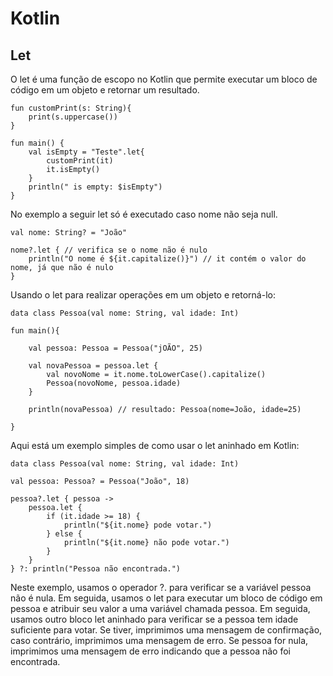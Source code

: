 # Kotlin

## Let

O let é uma função de escopo no Kotlin que permite executar um bloco de código em um objeto e retornar um resultado.

```
fun customPrint(s: String){
    print(s.uppercase())
}

fun main() {
    val isEmpty = "Teste".let{
        customPrint(it)
        it.isEmpty()
    }
    println(" is empty: $isEmpty")
}
```

No exemplo a seguir let só é executado caso nome não seja null. 

```
val nome: String? = "João"

nome?.let { // verifica se o nome não é nulo
    println("O nome é ${it.capitalize()}") // it contém o valor do nome, já que não é nulo
}
```

Usando o let para realizar operações em um objeto e retorná-lo:

```
data class Pessoa(val nome: String, val idade: Int)

fun main(){
 
    val pessoa: Pessoa = Pessoa("jOÃO", 25)

    val novaPessoa = pessoa.let {
        val novoNome = it.nome.toLowerCase().capitalize()
        Pessoa(novoNome, pessoa.idade)
    }

    println(novaPessoa) // resultado: Pessoa(nome=João, idade=25)
    
}
```

Aqui está um exemplo simples de como usar o let aninhado em Kotlin:

```
data class Pessoa(val nome: String, val idade: Int)

val pessoa: Pessoa? = Pessoa("João", 18)

pessoa?.let { pessoa ->
    pessoa.let {
        if (it.idade >= 18) {
            println("${it.nome} pode votar.")
        } else {
            println("${it.nome} não pode votar.")
        }
    }
} ?: println("Pessoa não encontrada.")
```

Neste exemplo, usamos o operador ?. para verificar se a variável pessoa não é nula. Em seguida, usamos o let para executar um bloco de código em pessoa e atribuir seu valor a uma variável chamada pessoa. Em seguida, usamos outro bloco let aninhado para verificar se a pessoa tem idade suficiente para votar. Se tiver, imprimimos uma mensagem de confirmação, caso contrário, imprimimos uma mensagem de erro. Se pessoa for nula, imprimimos uma mensagem de erro indicando que a pessoa não foi encontrada.

